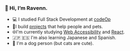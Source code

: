 ### 👋 Hi, I’m Ravenn.

- 💻 I studied Full Stack Development at [codeOp](https://codeop.tech/full-stack-development/)<br/>
- 🐾I build [projects](http://ravenbang.com/) that help people and pets.
- 🌐I'm currently studying [Web Accessibility](https://www.wcag.com/) and [React](https://react.dev/).
- 🇯🇵 🇪🇸 I'm also learning Japanese and Spanish.
- 🐶 I'm a dog person (but cats are cute).


